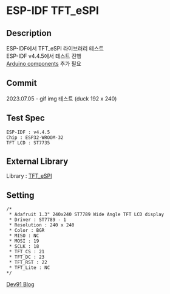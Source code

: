 # ESP-IDF TFT_eSPI

## Description
ESP-IDF에서 TFT_eSPI 라이브러리 테스트   
ESP-IDF v4.4.5에서 테스트 진행   
[Arduino components](https://espressif-docs.readthedocs-hosted.com/projects/arduino-esp32/en/latest/esp-idf_component.html) 추가 필요   
   
## Commit
2023.07.05 - gif img 테스트 (duck 192 x 240)  

## Test Spec
```
ESP-IDF : v4.4.5
Chip : ESP32-WROOM-32
TFT LCD : ST7735
```    

## External Library
Library : [TFT_eSPI](https://github.com/Bodmer/TFT_eSPI)   

## Setting
```
/*
 * Adafruit 1.3" 240x240 ST7789 Wide Angle TFT LCD display
 * Driver : ST7789 - 1
 * Resolution : 240 x 240
 * Color : BGR
 * MISO : NC
 * MOSI : 19
 * SCLK : 18
 * TFT_CS : 21
 * TFT_DC : 23
 * TFT_RST : 22
 * TFT_Lite : NC
*/
```    

[Dev91 Blog](https://dev91.tistory.com/)

